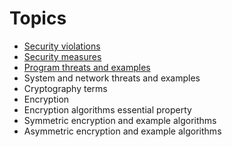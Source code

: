 # Topics

- [Security violations](security%20violations.md)
- [Security measures](security%20measures.md)
- [Program threats and examples](Program%20threats%20and%20examples.md)
- System and network threats and examples
- Cryptography terms
- Encryption 
- Encryption algorithms essential property
- Symmetric encryption and example algorithms
- Asymmetric encryption and example algorithms